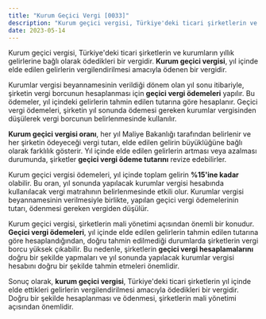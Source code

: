 ```yaml
---
title: "Kurum Geçici Vergi [0033]"
description: "Kurum geçici vergisi, Türkiye'deki ticari şirketlerin ve kurumların yıllık gelirlerine bağlı olarak ödedikleri bir vergidir."
date: 2023-05-14
---
```


Kurum geçici vergisi, Türkiye'deki ticari şirketlerin ve kurumların yıllık gelirlerine bağlı olarak ödedikleri bir
vergidir. **Kurum geçici vergisi**, yıl içinde elde edilen gelirlerin vergilendirilmesi amacıyla ödenen bir vergidir.

Kurumlar vergisi beyannamesinin verildiği dönem olan yıl sonu itibariyle, şirketin vergi borcunun hesaplanması için
**geçici vergi ödemeleri** yapılır. Bu ödemeler, yıl içindeki gelirlerin tahmin edilen tutarına göre hesaplanır. Geçici
vergi ödemeleri, şirketin yıl sonunda ödemesi gereken kurumlar vergisinden düşülerek vergi borcunun belirlenmesinde
kullanılır.

**Kurum geçici vergisi oranı**, her yıl Maliye Bakanlığı tarafından belirlenir ve her şirketin ödeyeceği vergi tutarı,
elde edilen gelirin büyüklüğüne bağlı olarak farklılık gösterir. Yıl içinde elde edilen gelirlerin artması veya azalması
durumunda, şirketler **geçici vergi ödeme tutarını** revize edebilirler.

Kurum geçici vergisi ödemeleri, yıl içinde toplam gelirin **%15'ine kadar** olabilir. Bu oran, yıl sonunda yapılacak
kurumlar vergisi hesabında kullanılacak vergi matrahının belirlenmesinde etkili olur. Kurumlar vergisi beyannamesinin
verilmesiyle birlikte, yapılan geçici vergi ödemelerinin tutarı, ödenmesi gereken vergiden düşülür.

Kurum geçici vergisi, şirketlerin mali yönetimi açısından önemli bir konudur. **Geçici vergi ödemeleri**, yıl içinde
elde edilen gelirlerin tahmin edilen tutarına göre hesaplandığından, doğru tahmin edilmediği durumlarda şirketlerin
vergi borcu yüksek çıkabilir. Bu nedenle, şirketlerin **geçici vergi hesaplamalarını** doğru bir şekilde yapmaları ve
yıl sonunda yapılacak kurumlar vergisi hesabını doğru bir şekilde tahmin etmeleri önemlidir.

Sonuç olarak, **kurum geçici vergisi**, Türkiye'deki ticari şirketlerin yıl içinde elde ettikleri gelirlerin
vergilendirilmesi amacıyla ödedikleri bir vergidir. Doğru bir şekilde hesaplanması ve ödenmesi, şirketlerin mali
yönetimi açısından önemlidir.
